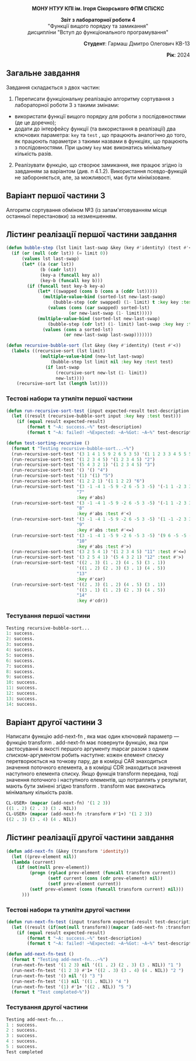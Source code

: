 <p align="center"><b>МОНУ НТУУ КПІ ім. Ігоря Сікорського ФПМ СПіСКС</b></p>
<p align="center">
<b>Звіт з лабораторної роботи 4</b><br/>
"Функції вищого порядку та замикання"<br/>
дисципліни "Вступ до функціонального програмування"
</p>
<p align="right"><b>Студент</b>: Гармаш Дмитро Олегович КВ-13</p>
<p align="right"><b>Рік</b>: 2024</p>

## Загальне завдання
Завдання складається з двох частин:
1. Переписати функціональну реалізацію алгоритму сортування з лабораторної роботи 3  з такими змінами: 
* використати функції вищого порядку для роботи з послідовностями (де це доречно);
* додати до інтерфейсу функції (та використання в реалізації) два ключових параметра: ```key``` та ```test``` , що працюють аналогічно до того, як працюють параметри з такими назвами в функціях, що працюють з послідовностями. При цьому ```key``` має виконатись мінімальну кількість разів.
2. Реалізувати функцію, що створює замикання, яке працює згідно із завданням за варіантом (див. п 4.1.2). Використання псевдо-функцій не забороняється, але, за можливості, має бути мінімізоване.

## Варіант першої частини 3
Алгоритм сортування обміном №3 (із запам'ятовуванням місця останньої перестановки) за незменшенням.
## Лістинг реалізації першої частини завдання
```lisp
(defun bubble-step (lst limit last-swap &key (key #'identity) (test #'<))
  (if (or (null (cdr lst)) (= limit 0))
      (values lst last-swap)
      (let* ((a (car lst))
             (b (cadr lst))
             (key-a (funcall key a))
             (key-b (funcall key b)))
        (if (funcall test key-b key-a)
            (let* ((swapped (cons b (cons a (cddr lst)))))
              (multiple-value-bind (sorted-lst new-last-swap)
                  (bubble-step (cdr swapped) (1- limit) t :key key :test test)
                (values (cons (car swapped) sorted-lst)
                        (or new-last-swap (1- limit)))))
            (multiple-value-bind (sorted-lst new-last-swap)
                (bubble-step (cdr lst) (1- limit) last-swap :key key :test test)
              (values (cons a sorted-lst)
                      (or new-last-swap last-swap)))))))

(defun recursive-bubble-sort (lst &key (key #'identity) (test #'<))
  (labels ((recursive-sort (lst limit)
             (multiple-value-bind (new-lst last-swap)
                 (bubble-step lst limit nil :key key :test test)
               (if last-swap
                   (recursive-sort new-lst (1- limit))
                   new-lst))))
    (recursive-sort lst (length lst))))
```
### Тестові набори та утиліти першої частини
```lisp
(defun run-recursive-sort-test (input expected-result test-description &key (key #'identity) (test #'<))
  (let ((result (recursive-bubble-sort input :key key :test test)))
    (if (equal result expected-result)
        (format t "~A: success.~%" test-description)
        (format t "~A: failed! ~%Expected: ~A~%Got: ~A~%" test-description expected-result result))))

(defun test-sorting-recursive ()
  (format t "Testing recursive-bubble-sort...~%")
  (run-recursive-sort-test '(3 1 4 1 5 9 2 6 5 3 5) '(1 1 2 3 3 4 5 5 5 6 9) "1")
  (run-recursive-sort-test '(1 2 3 4 5) '(1 2 3 4 5) "2")
  (run-recursive-sort-test '(5 4 3 2 1) '(1 2 3 4 5) "3")
  (run-recursive-sort-test '() '() "4")
  (run-recursive-sort-test '(1) '(1) "5")
  (run-recursive-sort-test '(1 2 2 1) '(1 1 2 2) "6")
  (run-recursive-sort-test '(3 -1 -4 1 -5 9 -2 6 -5 3 -5) '(-1 1 -2 3 3 -4 -5 -5 -5 6 9)
                           "7"
                           :key #'abs)
  (run-recursive-sort-test '(3 -1 -4 1 -5 9 -2 6 -5 3 -5) '(-1 1 -2 3 3 -4 -5 -5 -5 6 9)
                           "8"
                           :key #'abs :test #'<)
  (run-recursive-sort-test '(3 -1 -4 1 -5 9 -2 6 -5 3 -5) '(1 -1 -2 3 3 -4 -5 -5 -5 6 9)
                           "9"
                           :key #'abs :test #'<=)
  (run-recursive-sort-test '(3 -1 -4 1 -5 9 -2 6 -5 3 -5) '(9 6 -5 -5 -5 -4 3 3 -2 -1 1)
                           "10"
                           :key #'abs :test #'>)
  (run-recursive-sort-test '(3 2 5 4 1) '(1 2 3 4 5) "11" :test #'<=)
  (run-recursive-sort-test '(3 2 5 4 1) '(5 4 3 2 1) "12" :test #'>)
  (run-recursive-sort-test '((2 . 3) (1 . 2) (4 . 5) (3 . 1))
                           '((1 . 2) (2 . 3) (3 . 1) (4 . 5))
                           "13"
                           :key #'car)
  (run-recursive-sort-test '((2 . 3) (1 . 2) (4 . 5) (3 . 1))
                           '((3 . 1) (1 . 2) (2 . 3) (4 . 5))
                           "14"
                           :key #'cdr))

```
### Тестування першої частини
```lisp
Testing recursive-bubble-sort...
1: success.
2: success.
3: success.
4: success.
5: success.
6: success.
7: success.
8: success.
9: success.
10: success.
11: success.
12: success.
13: success.
14: success.
```
## Варіант другої частини 3
Написати функцію add-next-fn , яка має один ключовий параметр — функцію
transform . add-next-fn має повернути функцію, яка при застосуванні в якості
першого аргументу mapcar разом з одним списком-аргументом робить наступне: кожен
елемент списку перетворюється на точкову пару, де в комірці CAR знаходиться значення
поточного елемента, а в комірці CDR знаходиться значення наступного елемента списку.
Якщо функція transform передана, тоді значення поточного і наступного елементів, що
потраплять у результат, мають бути змінені згідно transform . transform має
виконатись мінімальну кількість разів.

```lisp
CL-USER> (mapcar (add-next-fn) '(1 2 3))
((1 . 2) (2 . 3) (3 . NIL))
CL-USER> (mapcar (add-next-fn :transform #'1+) '(1 2 3))
((2 . 3) (3 . 4) (4 . NIL))
```
## Лістинг реалізації другої частини завдання
```lisp
(defun add-next-fn (&key (transform 'identity))
  (let ((prev-element nil))
  (lambda (current)
    (if (not(null prev-element)) 
         (progn (rplacd prev-element (funcall transform current))
                (setf current (cons (cdr prev-element) nil))
                (setf prev-element current))
         (setf prev-element (cons (funcall transform current) nil)))
      )))
```
### Тестові набори та утиліти другої частини
```lisp
(defun run-next-fn-test (input transform expected-result test-description)
  (let ((result (if(not(null transform))(mapcar (add-next-fn :transform transform) input)(mapcar (add-next-fn) input))))
    (if (equal result expected-result)
        (format t "~A: success.~%" test-description)
        (format t "~A: failed! ~%Expected: ~A~%Got: ~A~%" test-description expected-result result))))

(defun add-next-fn-test ()
  (format t "Testing add-next-fn...~%")
  (run-next-fn-test '(1 2 3) nil '((1 . 2) (2 . 3) (3 . NIL)) "1 ")
  (run-next-fn-test '(1 2 3) #'1+ '((2 . 3) (3 . 4) (4 . NIL)) "2 ")
  (run-next-fn-test '() nil '() "3 ")
  (run-next-fn-test '(1) nil '((1 . NIL)) "4 ")
  (run-next-fn-test '(1) #'1+ '((2 . NIL)) "5 ")
  (format t "Test completed~%"))
```
### Тестування другої частини
```lisp
Testing add-next-fn...
1 : success.
2 : success.
3 : success.
4 : success.
5 : success.
Test completed
```
